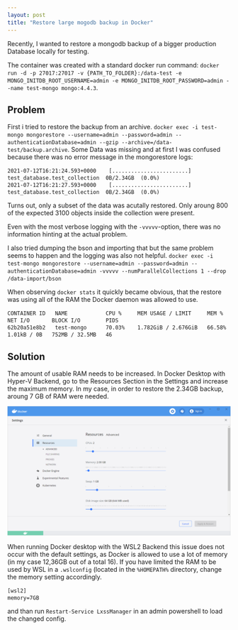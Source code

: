 ```yaml
---
layout: post
title: "Restore large mogodb backup in Docker"
---
```


Recently, I wanted to restore a mongodb backup of a bigger production Database locally for testing. 

The container was created with a standard docker run command: `docker run -d -p 27017:27017 -v {PATH_TO_FOLDER}:/data-test -e MONGO_INITDB_ROOT_USERNAME=admin -e MONGO_INITDB_ROOT_PASSWORD=admin --name test-mongo mongo:4.4.3`.


## Problem
First i tried to restore the backup from an archive.
`docker exec -i test-mongo mongorestore --username=admin --password=admin --authenticationDatabase=admin --gzip --archive=/data-test/backup.archive`.
Some Data was missing and at first I was confused because there was no error message in the mongorestore logs:

```
2021-07-12T16:21:24.593+0000    [........................]  test_database.test_collection  0B/2.34GB  (0.0%)
2021-07-12T16:21:27.593+0000    [........................]  test_database.test_collection  0B/2.34GB  (0.0%)
```

Turns out, only a subset of the data was acutally restored. Only aroung 800 of the expected 3100 objects inside the collection were present.

Even with the most verbose logging with the `-vvvvv`-option, there was no information hinting at the actual problem.

I also tried dumping the bson and importing that but the same problem seems to happen and the logging was also not helpful.
`docker exec -i test-mongo mongorestore --username=admin --password=admin --authenticationDatabase=admin -vvvvv --numParallelCollections 1 --drop /data-import/bson`

When observing `docker stats` it quickly became obvious, that the restore was using all of the RAM the Docker daemon was allowed to use.

```
CONTAINER ID   NAME            CPU %     MEM USAGE / LIMIT     MEM %     NET I/O       BLOCK I/O        PIDS
62b20a51e8b2   test-mongo      70.03%    1.782GiB / 2.676GiB   66.58%    1.01kB / 0B   752MB / 32.5MB   46
```

## Solution

The amount of usable RAM needs to be increased. In Docker Desktop with Hyper-V Backend, go to the Resources Section in the Settings and increase the maximum memory. In my case, in order to restore the 2.34GB backup, aroung 7 GB of RAM were needed.

![Docker Desktop Memory Settings](/public/2021-07-12-mongodb-restore-docker/settings-resources.png)

When running Docker desktop with the WSL2 Backend this issue does not occur with the default settings, as Docker is allowed to use a lot of memory (in my case 12,36GB out of a total 16).
If you have limited the RAM to be used by WSL in a `.wslconfig` (located in the `%HOMEPATH%` directory, change the memory setting accordingly.

```
[wsl2]
memory=7GB
```
and than run `Restart-Service LxssManager` in an admin powershell to load the changed config.

